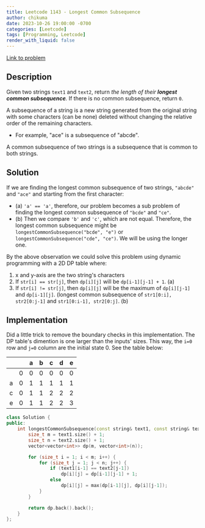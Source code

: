 ```yaml
---
title: Leetcode 1143 - Longest Common Subsequence
author: chikuma
date: 2023-10-26 19:00:00 -0700
categories: [Leetcode]
tags: [Programming, Leetcode]
render_with_liquid: false
---
```


[Link to problem](https://leetcode.com/problems/longest-common-subsequence/)

## Description

Given two strings `text1` and `text2`, return *the length of their **longest
common subsequence**.* If there is no common subsequence, return `0`.

A subsequence of a string is a new string generated from the original string
with some characters (can be none) deleted without changing the relative order
of the remaining characters.

* For example, "ace" is a subsequence of "abcde".

A common subsequence of two strings is a subsequence that is common to both
strings.

## Solution

If we are finding the longest common subsequence of two strings, `"abcde"` and
`"ace"` and starting from the first character:
*  (a) `'a' == 'a'`, therefore, our problem becomes a sub problem of finding the
   longest common subsequence of `"bcde"` and `"ce"`.
*  (b) Then we compare `'b'` and `'c'`, which are not equal. Therefore, the
   longest common subsequence might be `longestCommonSubsequence("bcde", "e")`
   or `longestCommonSubsequence("cde", "ce")`. We will be using the longer one.

By the above observation we could solve this problem using dynamic programming
with a 2D DP table where:
1. x and y-axis are the two string's characters
1. If `str[i] == str[j]`, then `dp[i][j]` will be `dp[i-1][j-1] + 1`. (a)
1. If `str[i] != str[j]`, then `dp[i][j]` will be the maximum of
   `dp[i][j-1]` and `dp[i-1][j]`. (longest common subsequence of `str1[0:i],
   str2[0:j-1]` and `str1[0:i-1], str2[0:j]`. (b)

## Implementation

Did a little trick to remove the boundary checks in this implementation. The DP
table's dimention is one larger than the inputs' sizes. This way, the `i=0` row
and `j=0` column are the initial state 0. See the table below:

| | |a|b|c|d|e|
|-|-|-|-|-|-|-|
| |0|0|0|0|0|0|
|a|0|1|1|1|1|1|
|c|0|1|1|2|2|2|
|e|0|1|1|2|2|3|

```cpp
class Solution {
public:
    int longestCommonSubsequence(const string& text1, const string& text2) {
        size_t m = text1.size() + 1;
        size_t n = text2.size() + 1;
        vector<vector<int>> dp(m, vector<int>(n));

        for (size_t i = 1; i < m; i++) {
            for (size_t j = 1; j < n; j++) {
                if (text1[i-1] == text2[j-1])
                    dp[i][j] = dp[i-1][j-1] + 1;
                else
                    dp[i][j] = max(dp[i-1][j], dp[i][j-1]);
            }
        }

        return dp.back().back();
    }
};
```
